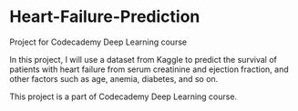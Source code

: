 # Heart-Failure-Prediction
Project for Codecademy Deep Learning course

In this project, I will use a dataset from Kaggle to predict the survival of patients with heart failure from serum creatinine and ejection fraction, and other factors such as age, anemia, diabetes, and so on.

This project is a part of Codecademy Deep Learning course.
